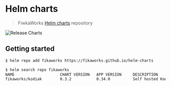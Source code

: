 Helm charts
===========

> FiwkaWorks [Helm charts](https://helm.sh) repository

![Release Charts](https://github.com/FikaWorks/helm-charts/workflows/Release%20Charts/badge.svg)

## Getting started

```bash
$ helm repo add fikaworks https://fikaworks.github.io/helm-charts

$ helm search repo fikaworks
NAME                    CHART VERSION   APP VERSION     DESCRIPTION
fikaworks/kodiak        0.3.2           0.34.0          Self hosted Kodiak
```
